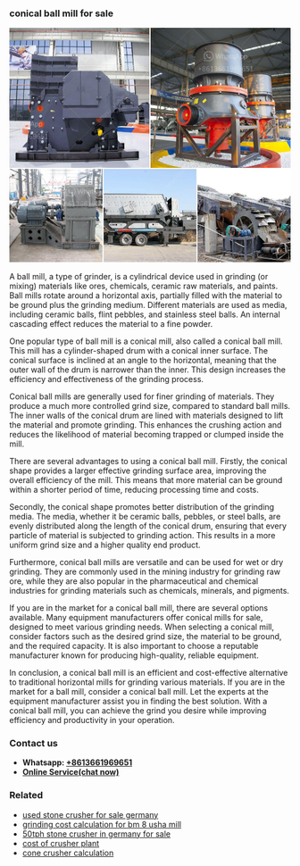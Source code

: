 <h3>conical ball mill for sale</h3><img src='1708589339.jpg' alt=''><p>A ball mill, a type of grinder, is a cylindrical device used in grinding (or mixing) materials like ores, chemicals, ceramic raw materials, and paints. Ball mills rotate around a horizontal axis, partially filled with the material to be ground plus the grinding medium. Different materials are used as media, including ceramic balls, flint pebbles, and stainless steel balls. An internal cascading effect reduces the material to a fine powder.</p><p>One popular type of ball mill is a conical mill, also called a conical ball mill. This mill has a cylinder-shaped drum with a conical inner surface. The conical surface is inclined at an angle to the horizontal, meaning that the outer wall of the drum is narrower than the inner. This design increases the efficiency and effectiveness of the grinding process.</p><p>Conical ball mills are generally used for finer grinding of materials. They produce a much more controlled grind size, compared to standard ball mills. The inner walls of the conical drum are lined with materials designed to lift the material and promote grinding. This enhances the crushing action and reduces the likelihood of material becoming trapped or clumped inside the mill.</p><p>There are several advantages to using a conical ball mill. Firstly, the conical shape provides a larger effective grinding surface area, improving the overall efficiency of the mill. This means that more material can be ground within a shorter period of time, reducing processing time and costs.</p><p>Secondly, the conical shape promotes better distribution of the grinding media. The media, whether it be ceramic balls, pebbles, or steel balls, are evenly distributed along the length of the conical drum, ensuring that every particle of material is subjected to grinding action. This results in a more uniform grind size and a higher quality end product.</p><p>Furthermore, conical ball mills are versatile and can be used for wet or dry grinding. They are commonly used in the mining industry for grinding raw ore, while they are also popular in the pharmaceutical and chemical industries for grinding materials such as chemicals, minerals, and pigments.</p><p>If you are in the market for a conical ball mill, there are several options available. Many equipment manufacturers offer conical mills for sale, designed to meet various grinding needs. When selecting a conical mill, consider factors such as the desired grind size, the material to be ground, and the required capacity. It is also important to choose a reputable manufacturer known for producing high-quality, reliable equipment.</p><p>In conclusion, a conical ball mill is an efficient and cost-effective alternative to traditional horizontal mills for grinding various materials. If you are in the market for a ball mill, consider a conical ball mill. Let the experts at the equipment manufacturer assist you in finding the best solution. With a conical ball mill, you can achieve the grind you desire while improving efficiency and productivity in your operation.</p><h3>Contact us</h3><ul><li><strong>Whatsapp:&nbsp;<a href="https://wa.me/8613661969651">+8613661969651</a></strong></li><li><a href="https://swt.shibang-china.com/?git&amp;zhl&amp;conical ball mill for sale"><strong>Online Service(chat now)</strong></a></li></ul><h3>Related</h3><ul><li><a href='used stone crusher for sale germany.md'>used stone crusher for sale germany</a></li><li><a href='grinding cost calculation for bm 8 usha mill.md'>grinding cost calculation for bm 8 usha mill</a></li><li><a href='50tph stone crusher in germany for sale.md'>50tph stone crusher in germany for sale</a></li><li><a href='cost of crusher plant.md'>cost of crusher plant</a></li><li><a href='cone crusher calculation.md'>cone crusher calculation</a></li></ul>